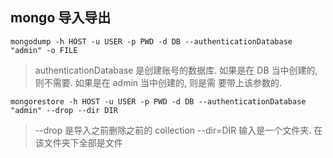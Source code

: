 ## mongo 导入导出

```
mongodump -h HOST -u USER -p PWD -d DB --authenticationDatabase "admin" -o FILE
```

> authenticationDatabase 是创建账号的数据库. 如果是在 DB 当中创建的, 则不需要. 如果是在 admin 当中创建的, 则是需
要带上该参数的.

```
mongorestore -h HOST -u USER -p PWD -d DB --authenticationDatabase "admin" --drop --dir DIR
```

> --drop 是导入之前删除之前的 collection
> --dir=DIR 输入是一个文件夹. 在该文件夹下全部是文件